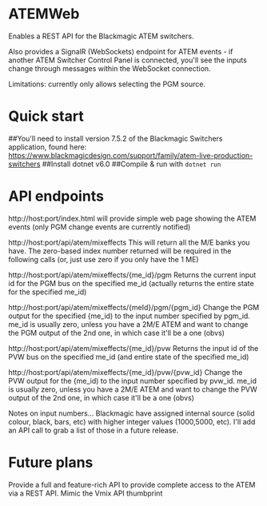 # ATEMWeb
Enables a REST API for the Blackmagic ATEM switchers.

Also provides a SignalR (WebSockets) endpoint for ATEM events - if another ATEM Switcher Control Panel is connected, you'll see the inputs change through messages within the WebSocket connection.

Limitations: currently only allows selecting the PGM source.

# Quick start
##You'll need to install version 7.5.2 of the Blackmagic Switchers application, found here: https://www.blackmagicdesign.com/support/family/atem-live-production-switchers
##Install dotnet v6.0
##Compile & run with ```dotnet run```

# API endpoints
http://host:port/index.html will provide simple web page showing the ATEM events (only PGM change events are currently notified)

http://host:port/api/atem/mixeffects
This will return all the M/E banks you have. The zero-based index number returned will be required in the following calls (or, just use zero if you only have the 1 ME)

http://host:port/api/atem/mixeffects/{me_id}/pgm
Returns the current input id for the PGM bus on the specified me_id (actually returns the entire state for the specified me_id)

http://host:port/api/atem/mixeffects/{meId}/pgm/{pgm_id}
Change the PGM output for the specified {me_id) to the input number specified by pgm_id. me_id is usually zero, unless you have a 2M/E ATEM and want to change the PGM output of the 2nd one, in which case it'll be a one (obvs)

http://host:port/api/atem/mixeffects/{me_id}/pvw
Returns the input id of the PVW bus on the specified me_id (and entire state of the specified me_id)

http://host:port/api/atem/mixeffects/{me_id}/pvw/{pvw_id}
Change the PVW output for the {me_id) to the input number specified by pvw_id. me_id is usually zero, unless you have a 2M/E ATEM and want to change the PVW output of the 2nd one, in which case it'll be a one (obvs)

Notes on input numbers...
Blackmagic have assigned internal source (solid colour, black, bars, etc) with higher integer values (1000,5000, etc).  I'll add an API call to grab a list of those in a future release.

# Future plans
Provide a full and feature-rich API to provide complete access to the ATEM via a REST API.
Mimic the Vmix API thumbprint

